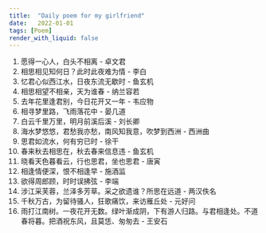 ```yaml
---
title:  "Daily poem for my girlfriend"
date:   2022-01-01
tags: [Poem]
render_with_liquid: false
---
```


001. 愿得一心人，白头不相离 - 卓文君
002. 相思相见知何日？此时此夜难为情 - 李白
003. 忆君心似西江水，日夜东流无歇时 - 鱼玄机
004. 相思相望不相亲，天为谁春 - 纳兰容若
005. 去年花里逢君别，今日花开又一年 - 韦应物
006. 相寻梦里路，飞雨落花中 - 晏几道
007. 白云千里万里，明月前溪后溪 - 刘长卿
008. 海水梦悠悠，君愁我亦愁，南风知我意，吹梦到西洲 - 西洲曲
009. 思君如流水，何有穷已时 - 徐干
010. 春来秋去相思在，秋去春来信息违 - 鱼玄机
011. 晓看天色暮看云，行也思君，坐也思君 - 唐寅
012. 相逢情便深，恨不相逢早 - 施酒监
013. 欲得周郎顾，时时误拂弦 - 李端
014. 涉江采芙蓉，兰泽多芳草。采之欲遗谁？所思在远道 - 两汉佚名
015. 千秋万古，为留待骚人，狂歌痛饮，来访雁丘处 - 元好问
016. 雨打江南树。一夜花开无数。绿叶渐成阴，下有游人归路。与君相逢处。不道春将暮。把酒祝东风，且莫恁、匆匆去 - 王安石